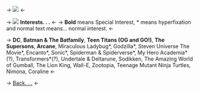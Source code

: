 -> ![](https://media.discordapp.net/attachments/1104679351489933376/1198776222864388308/image_2.png?ex=65c0225b&is=65adad5b&hm=aae8c08127965a641869fd281d6599a85f62a858ff355ed52cd46ac01247f088&=&format=webp&quality=lossless) <-

-> ![](https://files.catbox.moe/gzvzs1.gif) **Interests. . .** <-
-> **Bold** means Special Interest, * means hyperfixation and normal text means... normal interest. <-

-> **DC**, **Batman & The Batfamily**, **Teen Titans (OG and GO!)**, **The Supersons**, **Arcane**, Miraculous Ladybug\*, Godzilla\*, Steven Universe The Movie\*, Encanto\*, Sonic\*, Spiderman & Spiderverse\*, My Hero Academia\*(?), Transformers\*(?), Undertale & Deltarune, Sodikken, The Amazing World of Gumball, The Lion King, Wall-E, Zootopia, Teenage Mutant Ninja Turtles, Nimona, Coraline <-

-> [Back. . .](https://rentry.co/imvengeance) <-